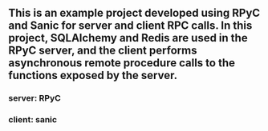 ## This is an example project developed using RPyC and Sanic for server and client RPC calls. In this project, SQLAlchemy and Redis are used in the RPyC server, and the client performs asynchronous remote procedure calls to the functions exposed by the server.

### server: RPyC
### client: sanic